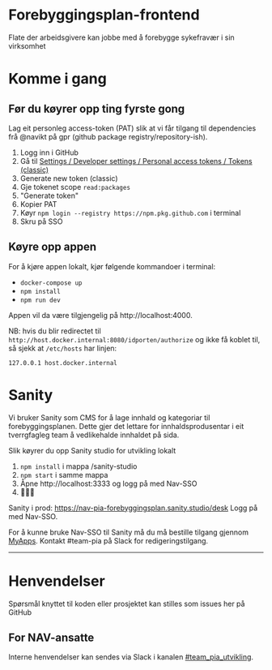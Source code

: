 # Forebyggingsplan-frontend

Flate der arbeidsgivere kan jobbe med å forebygge sykefravær i sin virksomhet

# Komme i gang

## Før du køyrer opp ting fyrste gong
Lag eit personleg access-token (PAT) slik at vi får tilgang til dependencies frå @navikt på gpr (github package registry/repository-ish). 
1. Logg inn i GitHub
2. Gå til [Settings / Developer settings / Personal access tokens / Tokens (classic)](https://github.com/settings/tokens)
3. Generate new token (classic)
4. Gje tokenet scope `read:packages`
5. "Generate token"
6. Kopier PAT
7. Køyr `npm login --registry https://npm.pkg.github.com` i terminal
8. Skru på SSO

## Køyre opp appen
For å kjøre appen lokalt, kjør følgende kommandoer i terminal:

-   `docker-compose up`
-   `npm install`
-   `npm run dev`

Appen vil da være tilgjengelig på http://localhost:4000.

NB: hvis du blir redirectet til `http://host.docker.internal:8080/idporten/authorize` og ikke få koblet til, så sjekk at `/etc/hosts` har linjen:
```
127.0.0.1 host.docker.internal
```

# Sanity
Vi bruker Sanity som CMS for å lage innhald og kategoriar til forebyggingsplanen. Dette gjer det lettare for innhaldsprodusentar i eit tverrgfagleg team å vedlikehalde innhaldet på sida.

Slik køyrer du opp Sanity studio for utvikling lokalt
1. `npm install` i mappa /sanity-studio
2. `npm start` i samme mappa
3. Åpne http://localhost:3333 og logg på med Nav-SSO
4. 🎉🎉🎉

Sanity i prod:
https://nav-pia-forebyggingsplan.sanity.studio/desk
Logg på med Nav-SSO. 

For å kunne bruke Nav-SSO til Sanity må du må bestille tilgang gjennom [MyApps](https://myapps.microsoft.com/). 
Kontakt #team-pia på Slack for redigeringstilgang.

---

# Henvendelser

Spørsmål knyttet til koden eller prosjektet kan stilles som issues her på GitHub

## For NAV-ansatte

Interne henvendelser kan sendes via Slack i kanalen [#team_pia_utvikling](https://nav-it.slack.com/archives/C02T6RG9AE4).
